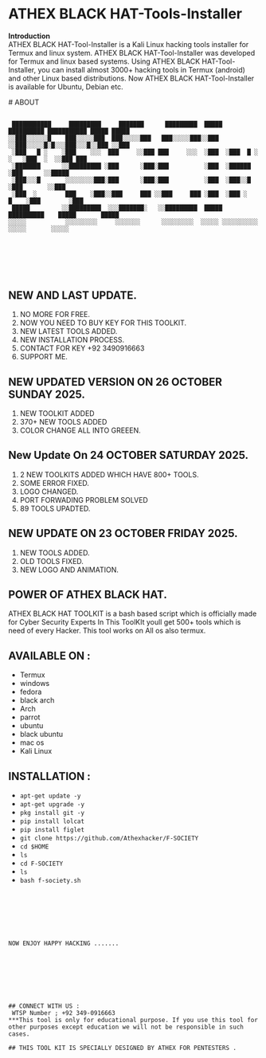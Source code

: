 # ATHEX BLACK HAT-Tools-Installer
<b>Introduction</b><br>
ATHEX BLACK HAT-Tool-Installer is a Kali Linux hacking tools installer for Termux and linux system. ATHEX BLACK HAT-Tool-Installer was developed for Termux and linux based systems. Using ATHEX BLACK HAT-Tool-Installer, you can install almost 3000+ hacking tools in Termux (android) and other Linux based distributions. Now ATHEX BLACK HAT-Tool-Installer is available for Ubuntu, Debian etc.


﻿# ABOUT
##
```
 ███████████     █████████     ███████      █████████  █████ ██████████ ███████████ █████ █████
░░███░░░░░░█    ███░░░░░███  ███░░░░░███   ███░░░░░███░░███ ░░███░░░░░█░█░░░███░░░█░░███ ░░███ 
 ░███   █ ░    ░███    ░░░  ███     ░░███ ███     ░░░  ░███  ░███  █ ░ ░   ░███  ░  ░░███ ███  
 ░███████      ░░█████████ ░███      ░███░███          ░███  ░██████       ░███      ░░█████   
 ░███░░░█       ░░░░░░░░███░███      ░███░███          ░███  ░███░░█       ░███       ░░███    
 ░███  ░        ███    ░███░░███     ███ ░░███     ███ ░███  ░███ ░   █    ░███        ░███    
 █████         ░░█████████  ░░░███████░   ░░█████████  █████ ██████████    █████       █████   
░░░░░           ░░░░░░░░░     ░░░░░░░      ░░░░░░░░░  ░░░░░ ░░░░░░░░░░    ░░░░░       ░░░░░    
                                                                                               
                                                                                               
                                                                                               
                                                                            
                                                                                                                  
                                                                  
```

## NEW AND LAST UPDATE.
1. NO MORE FOR FREE.
2. NOW YOU NEED TO BUY KEY FOR THIS TOOLKIT.
3. NEW LATEST TOOLS ADDED.
4. NEW INSTALLATION PROCESS.
5. CONTACT FOR KEY +92 3490916663
6. SUPPORT ME.

## NEW UPDATED VERSION ON 26 OCTOBER SUNDAY 2025.
1. NEW TOOLKIT ADDED
2. 370+ NEW TOOLS ADDED
3. COLOR CHANGE ALL INTO GREEEN.

## New Update On 24 OCTOBER SATURDAY 2025.
1. 2 NEW TOOLKITS ADDED WHICH HAVE 800+ TOOLS.
2. SOME ERROR FIXED.
3. LOGO CHANGED.
4. PORT FORWADING PROBLEM SOLVED
5. 89 TOOLS UPADTED.

## NEW UPDATE ON 23 OCTOBER FRIDAY 2025. 
1. NEW TOOLS ADDED.
2. OLD TOOLS FIXED.
3. NEW LOGO AND ANIMATION.

## POWER OF ATHEX BLACK HAT.




ATHEX BLACK HAT TOOLKIT is a bash based script which is officially made for Cyber Security Experts In This ToolKIt youll get 500+ tools which is need of every Hacker. This tool works on All os also termux.


## AVAILABLE ON :

* Termux
* windows
* fedora
* black arch
* Arch
* parrot
* ubuntu
* black ubuntu
* mac os
* Kali Linux


## INSTALLATION :

* `apt-get update -y`
* `apt-get upgrade -y`
* `pkg install git -y`
* `pip install lolcat`
* `pip install figlet`
* `git clone https://github.com/Athexhacker/F-SOCIETY`
* `cd $HOME`
* `ls`
* `cd F-SOCIETY`
* `ls`
* `bash f-society.sh`
  
```







NOW ENJOY HAPPY HACKING .......








## CONNECT WITH US :
 WTSP Number ; +92 349-0916663
***This tool is only for educational purpose. If you use this tool for other purposes except education we will not be responsible in such cases.

## THIS TOOL KIT IS SPECIALLY DESIGNED BY ATHEX FOR PENTESTERS .
